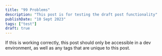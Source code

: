 ```yaml
---
title: "99 Problems"
description: "This post is for testing the draft post functionality"
publishDate: "10 Sept 2023"
tags: ["test"]
draft: true
---
```


If this is working correctly, this post should only be accessible in a dev environment, as well as any tags that are unique to this post.
